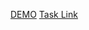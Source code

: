 [DEMO](http://yuliiaant.github.io/backendless-tabs-test-task)
[Task Link](https://docs.google.com/document/d/1ZsCmCjY2tErDPjqsMOhoO8ctA0LHIVHhVnvXSBur0ts/edit)
